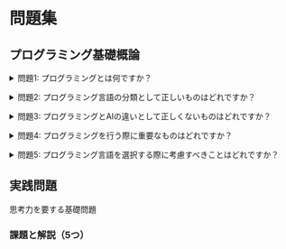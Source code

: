 # 問題集

<a id="introduction"></a>

## プログラミング基礎概論

<a id="question1"></a>
<details>
<summary>問題1: プログラミングとは何ですか？</summary>

- a. コンピュータに命令を与えて、特定のタスクを実行させるプロセス
- b. 人間の言語をコンピュータに翻訳するプロセス
- c. コンピュータを物理的に組み立てるプロセス
- d. コンピュータを使ってゲームをするプロセス

<details>
<summary>回答と解説</summary>

回答: a. コンピュータに命令を与えて、特定のタスクを実行させるプロセス

プログラミングとは、コンピュータに命令を与えて、特定のタスクを実行させるプロセスです。これは、メールで社員に仕事を指示する際のメタファーとして理解することができます。
</details>
</details>

<a id="question2"></a>
<details>
<summary>問題2: プログラミング言語の分類として正しいものはどれですか？</summary>

- a. 高級言語と中級言語
- b. 低級言語と中級言語
- c. 高級言語と低級言語
- d. 上級言語と初級言語

<details>
<summary>回答と解説</summary>

回答: c. 高級言語と低級言語

プログラミング言語は、高級言語（Python, Java, C++など）と低級言語（アセンブリ言語など）に分類されます。高級言語は人間にとって理解しやすい言語であり、低級言語はコンピュータにとって理解しやすい言語です。
</details>
</details>

<a id="question3"></a>
<details>
<summary>問題3: プログラミングとAIの違いとして正しくないものはどれですか？</summary>

- a. プログラミングは明示的な命令の集合であるのに対し、AIは学習によって獲得された知識を用いて推論や判断を行う
- b. プログラミングは決定論的であるのに対し、AIは確率論的である
- c. AIはプログラミングの一分野であり、プログラミングはAIを実現するための手段の一つである
- d. プログラミングはAIの一分野であり、AIはプログラミングを実現するための手段の一つである

<details>
<summary>回答と解説</summary>

回答: d. プログラミングはAIの一分野であり、AIはプログラミングを実現するための手段の一つである

AIはプログラミングの一分野であり、プログラミングはAIを実現するための手段の一つです。したがって、選択肢dは誤りです。
</details>
</details>

<a id="question4"></a>
<details>
<summary>問題4: プログラミングを行う際に重要なものはどれですか？</summary>

- a. アルゴリズム
- b. ハードウェア
- c. ソフトウェア
- d. ネットワーク

<details>
<summary>回答と解説</summary>

回答: a. アルゴリズム

プログラミングとは、アルゴリズムを用いて問題を解決する手法です。アルゴリズムは、問題を解決するための手順や方法を指します。したがって、プログラミングを行う際には、アルゴリズムが重要になります。
</details>
</details>

<a id="question5"></a>
<details>
<summary>問題5: プログラミング言語を選択する際に考慮すべきことはどれですか？</summary>

- a. 言語の人気度
- b. 言語の難易度
- c. 言語の歴史
- d. 言語の目的や用途

<details>
<summary>回答と解説</summary>

回答: d. 言語の目的や用途

プログラミング言語は、目的や用途に応じて適切な言語を選択する必要があります。例えば、Webアプリケーションを開発する場合はJavaScriptが適しており、機械学習を行う場合はPythonが適しています。したがって、プログラミング言語を選択する際は、言語の目的や用途を考慮すべきです。
</details>
</details>

## 実践問題
思考力を要する基礎問題
### 課題と解説（5つ）